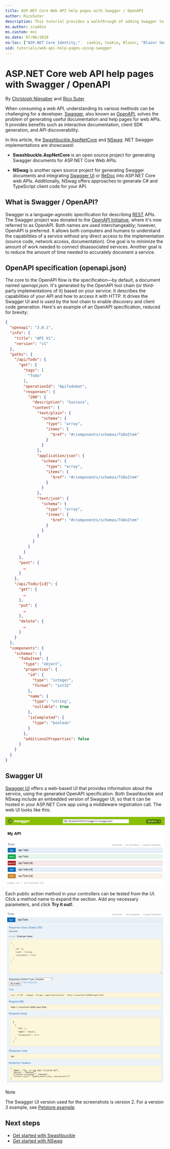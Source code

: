 ```yaml
---
title: ASP.NET Core Web API help pages with Swagger / OpenAPI
author: RicoSuter
description: This tutorial provides a walkthrough of adding Swagger to generate documentation and help pages for a Web API app.
ms.author: scaddie
ms.custom: mvc
ms.date: 07/06/2020
no-loc: ["ASP.NET Core Identity,"   cookie, Cookie, Blazor, "Blazor Server", "Blazor WebAssembly", "Identity", "Let's Encrypt", Razor, SignalR]
uid: tutorials/web-api-help-pages-using-swagger
---
```

# ASP.NET Core web API help pages with Swagger / OpenAPI

By [Christoph Nienaber](https://twitter.com/zuckerthoben) and [Rico Suter](https://blog.rsuter.com/)

When consuming a web API, understanding its various methods can be challenging for a developer. [Swagger](https://swagger.io/), also known as [OpenAPI](https://www.openapis.org/), solves the problem of generating useful documentation and help pages for web APIs. It provides benefits such as interactive documentation, client SDK generation, and API discoverability.

In this article, the [Swashbuckle.AspNetCore](https://github.com/domaindrivendev/Swashbuckle.AspNetCore) and [NSwag](https://github.com/RicoSuter/NSwag) .NET Swagger implementations are showcased:

* **Swashbuckle.AspNetCore** is an open source project for generating Swagger documents for ASP.NET Core Web APIs.

* **NSwag** is another open source project for generating Swagger documents and integrating [Swagger UI](https://swagger.io/swagger-ui/) or [ReDoc](https://github.com/Rebilly/ReDoc) into ASP.NET Core web APIs. Additionally, NSwag offers approaches to generate C# and TypeScript client code for your API.

## What is Swagger / OpenAPI?

Swagger is a language-agnostic specification for describing [REST](https://en.wikipedia.org/wiki/Representational_state_transfer) APIs. The Swagger project was donated to the [OpenAPI Initiative](https://www.openapis.org/), where it's now referred to as OpenAPI. Both names are used interchangeably; however, OpenAPI is preferred. It allows both computers and humans to understand the capabilities of a service without any direct access to the implementation (source code, network access, documentation). One goal is to minimize the amount of work needed to connect disassociated services. Another goal is to reduce the amount of time needed to accurately document a service.

## OpenAPI specification (openapi.json)

The core to the OpenAPI flow is the specification&mdash;by default, a document named *openapi.json*. It's generated by the OpenAPI tool chain (or third-party implementations of it) based on your service. It describes the capabilities of your API and how to access it with HTTP. It drives the Swagger UI and is used by the tool chain to enable discovery and client code generation. Here's an example of an OpenAPI specification, reduced for brevity:

```json
{
  "openapi": "3.0.1",
  "info": {
    "title": "API V1",
    "version": "v1"
  },
  "paths": {
    "/api/Todo": {
      "get": {
        "tags": [
          "Todo"
        ],
        "operationId": "ApiTodoGet",
        "responses": {
          "200": {
            "description": "Success",
            "content": {
              "text/plain": {
                "schema": {
                  "type": "array",
                  "items": {
                    "$ref": "#/components/schemas/ToDoItem"
                  }
                }
              },
              "application/json": {
                "schema": {
                  "type": "array",
                  "items": {
                    "$ref": "#/components/schemas/ToDoItem"
                  }
                }
              },
              "text/json": {
                "schema": {
                  "type": "array",
                  "items": {
                    "$ref": "#/components/schemas/ToDoItem"
                  }
                }
              }
            }
          }
        }
      },
      "post": {
        …
      }
    },
    "/api/Todo/{id}": {
      "get": {
        …
      },
      "put": {
        …
      },
      "delete": {
        …
      }
    }
  },
  "components": {
    "schemas": {
      "ToDoItem": {
        "type": "object",
        "properties": {
          "id": {
            "type": "integer",
            "format": "int32"
          },
          "name": {
            "type": "string",
            "nullable": true
          },
          "isCompleted": {
            "type": "boolean"
          }
        },
        "additionalProperties": false
      }
    }
  }
}
```

## Swagger UI

[Swagger UI](https://swagger.io/swagger-ui/) offers a web-based UI that provides information about the service, using the generated OpenAPI specification. Both Swashbuckle and NSwag include an embedded version of Swagger UI, so that it can be hosted in your ASP.NET Core app using a middleware registration call. The web UI looks like this:

![Swagger UI](web-api-help-pages-using-swagger/_static/swagger-ui.png)

Each public action method in your controllers can be tested from the UI. Click a method name to expand the section. Add any necessary parameters, and click **Try it out!**.

![Example Swagger GET test](web-api-help-pages-using-swagger/_static/get-try-it-out.png)

> [!NOTE]
> The Swagger UI version used for the screenshots is version 2. For a version 3 example, see [Petstore example](https://petstore.swagger.io/).

## Next steps

* [Get started with Swashbuckle](xref:tutorials/get-started-with-swashbuckle)
* [Get started with NSwag](xref:tutorials/get-started-with-nswag)
